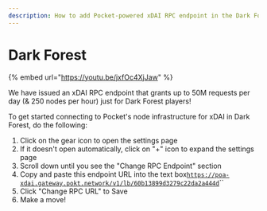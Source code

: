 ```yaml
---
description: How to add Pocket-powered xDAI RPC endpoint in the Dark Forest blockchain game
---
```


# Dark Forest

{% embed url="https://youtu.be/jxfOc4XjJaw" %}

We have issued an xDAI RPC endpoint that grants up to 50M requests per day (& 250 nodes per hour) just for Dark Forest players!

To get started connecting to Pocket's node infrastructure for xDAI in Dark Forest, do the following:

1. Click on the gear icon to open the settings page
2. If it doesn't open automatically, click on "+" icon to expand the settings page
3. Scroll down until you see the "Change RPC Endpoint" section
4. Copy and paste this endpoint URL into the text box[`https://poa-xdai.gateway.pokt.network/v1/lb/60b13899d3279c22da2a444d`](https://poa-xdai.gateway.pokt.network/v1/lb/60b13899d3279c22da2a444d)``
5. Click "Change RPC URL" to Save
6. Make a move!
